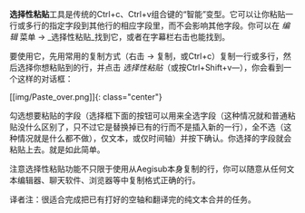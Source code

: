 **选择性粘贴**工具是传统的Ctrl+c、Ctrl+v组合键的“智能”变型。它可以让你粘贴一行或多行的指定字段到其他行的相应字段里，而不会影响其他字段。你可以在 _编辑_ 菜单 -> _选择性粘贴_找到它，或者在字幕栏右击也能找到。

要使用它，先用常用的复制方式（右击 -> 复制，或Ctrl+c）复制一行或多行，然后选择你想粘贴到的行，并点击 _选择性粘贴_（或按Ctrl+Shift+v—），你会看到一个这样的对话框：

[[img/Paste_over.png]]{: class="center"}

勾选想要粘贴的字段（选择框下面的按钮可以用来全选字段（这种情况就和普通粘贴没什么区别了，只不过它是替换掉已有的行而不是插入新的一行），全不选（这种情况就是什么都不做），仅文本，或仅时间轴）并按下确认。你选择的字段就会粘贴上去。就是如此简单。

注意选择性粘贴功能不只限于使用从Aegisub本身复制的行，你可以随意从任何文本编辑器、聊天软件、浏览器等中复制格式正确的行。

译者注：很适合完成把已有打好的空轴和翻译完的纯文本合并的任务。
